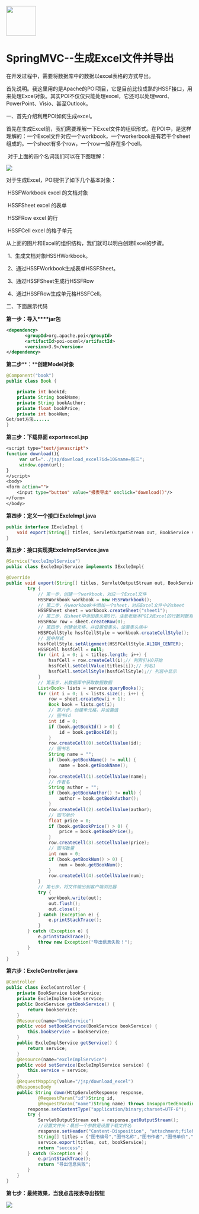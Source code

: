 [<img src="../../index.jpg" width = "80" height = "80"  />](../../index.md#index)

<h1 id="excel">SpringMVC--生成Excel文件并导出</h1>

在开发过程中，需要将数据库中的数据以excel表格的方式导出。

 首先说明。我这里用的是Apache的POI项目，它是目前比较成熟的HSSF接口，用来处理Excel对象。其实POI不仅仅只能处理excel，它还可以处理word、PowerPoint、Visio、甚至Outlook。

一、首先介绍利用POI如何生成excel。

首先在生成Excel前，我们需要理解一下Excel文件的组织形式。在POI中，是这样理解的：一个Excel文件对应一个workbook，一个workerbook是有若干个sheet组成的。一个sheet有多个row，一个row一般存在多个cell。

​     对于上面的四个名词我们可以在下图理解：

![](../img/生成Excel文件/excel001.png)

对于生成Excel，POI提供了如下几个基本对象：

​     HSSFWorkbook          excel 的文档对象

​     HSSFSheet               excel 的表单

​     HSSFRow                 excel 的行

​     HSSFCell                 excel 的格子单元

 从上面的图片和Excel的组织结构，我们就可以明白创建Excel的步骤。

​     1、生成文档对象HSSHWorkbook。

​     2、通过HSSFWorkbook生成表单HSSFSheet。

​     3、通过HSSFSheet生成行HSSFRow

​     4、通过HSSFRow生成单元格HSSFCell。

二、下面展示代码

**第一步：导入****jar包**

```xml
<dependency>
       <groupId>org.apache.poi</groupId>
       <artifactId>poi-ooxml</artifactId>
       <version>3.9</version>
</dependency> 
```

**第二步****：****创建Model对象**

```java
@Component("book")
public class Book {

	private int bookId;
	private String bookName;
	private String bookAuthor;
	private float bookPrice;
	private int bookNum;
Get/set方法......
}
```

**第三步：下载界面 exportexcel.jsp**

```jsp
<script type="text/javascript">
function download(){
     var url="../jsp/download_excel?id=10&name=张三";
     window.open(url);
}
</script>
<body>
<form action="">
	<input type="button" value="报表导出" onclick="download()"/>
</form>
</body>
```

**第四步：定义一个接口IExcleImpl.java**

```java
public interface IExcleImpl {
	void export(String[] titles, ServletOutputStream out, BookService service) throws Exception;
}
```

**第五步：接口实现类ExcleImplService.java**

```java
@Service("excleImplService")
public class ExcleImplService implements IExcleImpl{

@Override
public void export(String[] titles, ServletOutputStream out, BookService service) throws Exception {
		try {
			// 第一步，创建一个workbook，对应一个Excel文件
			HSSFWorkbook workbook = new HSSFWorkbook();
			// 第二步，在weorkbook中添加一个sheet，对应Excel文件中的sheet
			HSSFSheet sheet = workbook.createSheet("sheet1");
			// 第三步，在sheet中添加表头第0行，注意老版本POI对Excel的行数列数有限制short
			HSSFRow row = sheet.createRow(0);
			// 第四步，创建单元格，并设置值表头，设置表头居中
			HSSFCellStyle hssfCellStyle = workbook.createCellStyle();
			// 居中样式
			hssfCellStyle.setAlignment(HSSFCellStyle.ALIGN_CENTER);
			HSSFCell hssfCell = null;
			for (int i = 0; i < titles.length; i++) {
				hssfCell = row.createCell(i);// 列索引从0开始
				hssfCell.setCellValue(titles[i]);// 列名1
				hssfCell.setCellStyle(hssfCellStyle);// 列居中显示
			}
			// 第五步，从数据库中获取数据数据
			List<Book> lists = service.queryBooks();
			for (int i = 0; i < lists.size(); i++) {
				row = sheet.createRow(i + 1);
				Book book = lists.get(i);
				// 第六步，创建单元格，并设置值
				// 图书id
				int id = 0;
				if (book.getBookId() > 0) {
					id = book.getBookId();
				}
				row.createCell(0).setCellValue(id);
				// 图书名
				String name = "";
				if (book.getBookName() != null) {
					name = book.getBookName();
				}
				row.createCell(1).setCellValue(name);
				// 作者名
				String author = "";
				if (book.getBookAuthor() != null) {
					author = book.getBookAuthor();
				}
				row.createCell(2).setCellValue(author);
				// 图书单价
				float price = 0;
				if (book.getBookPrice() > 0) {
					price = book.getBookPrice();
				}
				row.createCell(3).setCellValue(price);
				// 图书数量
				int num = 0;
				if (book.getBookNum() > 0) {
					num = book.getBookNum();
				}
				row.createCell(4).setCellValue(num);
			}
			// 第七步，将文件输出到客户端浏览器
			try {
				workbook.write(out);
				out.flush();
				out.close();
			} catch (Exception e) {
				e.printStackTrace();
			}
		} catch (Exception e) {
			e.printStackTrace();
			throw new Exception("导出信息失败！");
		}
	}
}
```

**第六步：ExcleController.java**

```java
@Controller
public class ExcleController {
	private BookService bookService;
	private ExcleImplService service;
	public BookService getBookService() {
		return bookService;
	}
	@Resource(name="bookService")
	public void setBookService(BookService bookService) {
		this.bookService = bookService;
	}
	public ExcleImplService getService() {
		return service;
	}
	@Resource(name="excleImplService")
	public void setService(ExcleImplService service) {
		this.service = service;
	}
	@RequestMapping(value="/jsp/download_excel")
	@ResponseBody
	public String down(HttpServletResponse response,
			@RequestParam("id")String id,
			@RequestParam("name")String name) throws UnsupportedEncodingException {
		response.setContentType("application/binary;charset=UTF-8");
		try {
			ServletOutputStream out = response.getOutputStream();
			//设置文件头：最后一个参数是设置下载文件名
			response.setHeader("Content-Disposition", "attachment;fileName="+URLEncoder.encode(name+".xls","UTF-8" ));
			String[] titles = {"图书编号","图书名称","图书作者","图书单价","图书数量"};
			service.export(titles, out, bookService);
			return "success";
		} catch (Exception e) {
			e.printStackTrace();
			return "导出信息失败";
		}
	}
}
```

**第七步：最终效果，当我点击报表导出按钮**

![](../img/生成Excel文件/excel002.png)


